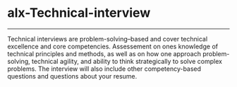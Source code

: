 # alx-Technical-interview
---
Technical interviews are problem-solving–based and cover technical excellence and core competencies. Assessement on ones knowledge of technical principles and methods, as well as on how one approach problem-solving, technical agility, and ability to think strategically to solve complex problems. The interview will also include other competency-based questions and questions about your resume.
